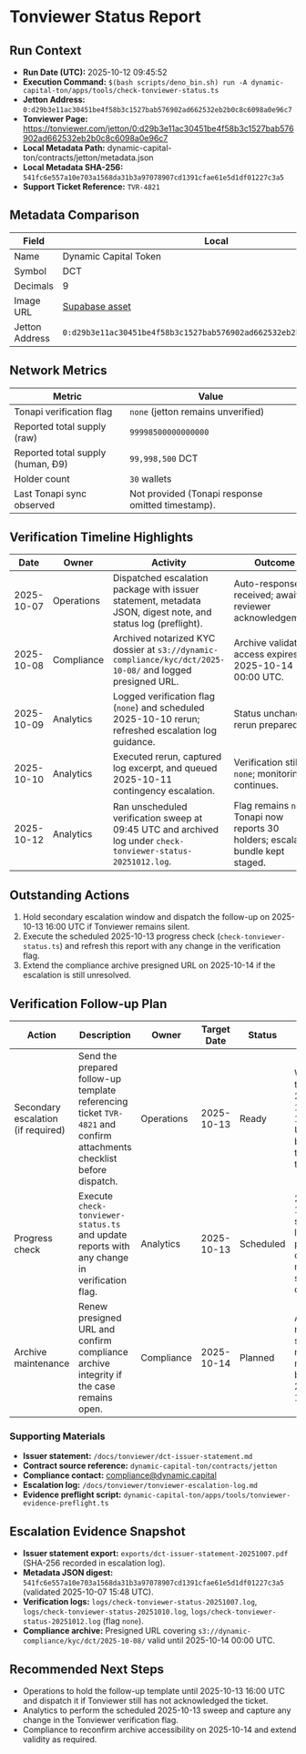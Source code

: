 # Tonviewer Status Report

## Run Context

- **Run Date (UTC):** 2025-10-12 09:45:52
- **Execution Command:**
  `$(bash scripts/deno_bin.sh) run -A dynamic-capital-ton/apps/tools/check-tonviewer-status.ts`
- **Jetton Address:**
  `0:d29b3e11ac30451be4f58b3c1527bab576902ad662532eb2b0c8c6098a0e96c7`
- **Tonviewer Page:**
  https://tonviewer.com/jetton/0:d29b3e11ac30451be4f58b3c1527bab576902ad662532eb2b0c8c6098a0e96c7
- **Local Metadata Path:** dynamic-capital-ton/contracts/jetton/metadata.json
- **Local Metadata SHA-256:**
  `541fc6e557a10e703a1568da31b3a97078907cd1391cfae61e5d1df01227c3a5`
- **Support Ticket Reference:** `TVR-4821`

## Metadata Comparison

| Field          | Local                                                                                                   | Tonapi                                                                                                  | Match |
| -------------- | ------------------------------------------------------------------------------------------------------- | ------------------------------------------------------------------------------------------------------- | ----- |
| Name           | Dynamic Capital Token                                                                                   | Dynamic Capital Token                                                                                   | ✅    |
| Symbol         | DCT                                                                                                     | DCT                                                                                                     | ✅    |
| Decimals       | 9                                                                                                       | 9                                                                                                       | ✅    |
| Image URL      | [Supabase asset](https://qeejuomcapbdlhnjqjcc.supabase.co/storage/v1/object/public/miniapp/DCTMark.png) | [Supabase asset](https://qeejuomcapbdlhnjqjcc.supabase.co/storage/v1/object/public/miniapp/DCTMark.png) | ✅    |
| Jetton Address | `0:d29b3e11ac30451be4f58b3c1527bab576902ad662532eb2b0c8c6098a0e96c7`                                    | `0:d29b3e11ac30451be4f58b3c1527bab576902ad662532eb2b0c8c6098a0e96c7`                                    | ✅    |

## Network Metrics

| Metric                            | Value                                              |
| --------------------------------- | -------------------------------------------------- |
| Tonapi verification flag          | `none` (jetton remains unverified)                 |
| Reported total supply (raw)       | `99998500000000000`                                |
| Reported total supply (human, Ð9) | `99,998,500` DCT                                   |
| Holder count                      | `30` wallets                                       |
| Last Tonapi sync observed         | Not provided (Tonapi response omitted timestamp). |

## Verification Timeline Highlights

| Date       | Owner      | Activity                                                                                               | Outcome                                                    |
| ---------- | ---------- | ------------------------------------------------------------------------------------------------------ | ---------------------------------------------------------- |
| 2025-10-07 | Operations | Dispatched escalation package with issuer statement, metadata JSON, digest note, and status log (preflight). | Auto-response received; awaiting reviewer acknowledgement. |
| 2025-10-08 | Compliance | Archived notarized KYC dossier at `s3://dynamic-compliance/kyc/dct/2025-10-08/` and logged presigned URL. | Archive validated; access expires 2025-10-14 00:00 UTC.    |
| 2025-10-09 | Analytics  | Logged verification flag (`none`) and scheduled 2025-10-10 rerun; refreshed escalation log guidance.       | Status unchanged; rerun prepared.                          |
| 2025-10-10 | Analytics  | Executed rerun, captured log excerpt, and queued 2025-10-11 contingency escalation.                        | Verification still `none`; monitoring continues.           |
| 2025-10-12 | Analytics  | Ran unscheduled verification sweep at 09:45 UTC and archived log under `check-tonviewer-status-20251012.log`.           | Flag remains `none`; Tonapi now reports 30 holders; escalation bundle kept staged. |

## Outstanding Actions

1. Hold secondary escalation window and dispatch the follow-up on 2025-10-13 16:00 UTC if Tonviewer remains silent.
2. Execute the scheduled 2025-10-13 progress check (`check-tonviewer-status.ts`) and refresh this report with any change in the verification flag.
3. Extend the compliance archive presigned URL on 2025-10-14 if the escalation is still unresolved.

## Verification Follow-up Plan

| Action                             | Description                                                                 | Owner      | Target Date | Status    | Notes                                                            |
| ---------------------------------- | --------------------------------------------------------------------------- | ---------- | ----------- | --------- | ---------------------------------------------------------------- |
| Secondary escalation (if required) | Send the prepared follow-up template referencing ticket `TVR-4821` and confirm attachments checklist before dispatch. | Operations | 2025-10-13  | Ready     | Waiting through 2025-10-13 16:00 UTC before triggering the send. |
| Progress check                     | Execute `check-tonviewer-status.ts` and update reports with any change in verification flag.  | Analytics  | 2025-10-13  | Scheduled | 2025-10-12 sweep logged as pre-check; main run still queued.     |
| Archive maintenance                | Renew presigned URL and confirm compliance archive integrity if the case remains open.        | Compliance | 2025-10-14  | Planned   | AWS CLI reminder scheduled; no action needed before 2025-10-14. |

### Supporting Materials

- **Issuer statement:** `/docs/tonviewer/dct-issuer-statement.md`
- **Contract source reference:** `dynamic-capital-ton/contracts/jetton`
- **Compliance contact:** compliance@dynamic.capital
- **Escalation log:** `/docs/tonviewer/tonviewer-escalation-log.md`
- **Evidence preflight script:**
  `dynamic-capital-ton/apps/tools/tonviewer-evidence-preflight.ts`

## Escalation Evidence Snapshot

- **Issuer statement export:** `exports/dct-issuer-statement-20251007.pdf`
  (SHA-256 recorded in escalation log).
- **Metadata JSON digest:**
  `541fc6e557a10e703a1568da31b3a97078907cd1391cfae61e5d1df01227c3a5` (validated
  2025-10-07 15:48 UTC).
- **Verification logs:** `logs/check-tonviewer-status-20251007.log`,
  `logs/check-tonviewer-status-20251010.log`,
  `logs/check-tonviewer-status-20251012.log` (flag `none`).
- **Compliance archive:** Presigned URL covering
  `s3://dynamic-compliance/kyc/dct/2025-10-08/` valid until 2025-10-14 00:00 UTC.

## Recommended Next Steps

- Operations to hold the follow-up template until 2025-10-13 16:00 UTC and
  dispatch it if Tonviewer still has not acknowledged the ticket.
- Analytics to perform the scheduled 2025-10-13 sweep and capture any change in
  the Tonviewer verification flag.
- Compliance to reconfirm archive accessibility on 2025-10-14 and extend
  validity as required.
